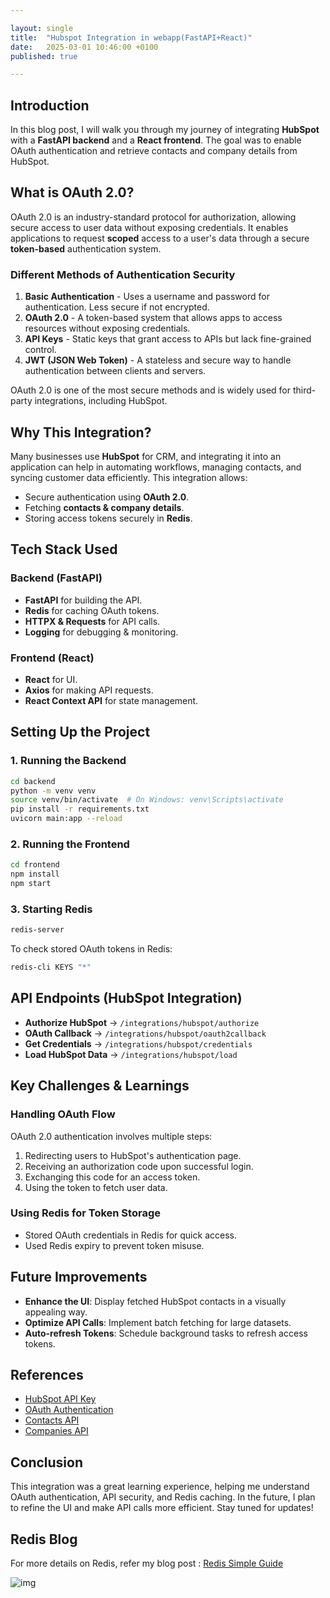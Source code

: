 ```yaml
---

layout: single
title:  "Hubspot Integration in webapp(FastAPI+React)"
date:   2025-03-01 10:46:00 +0100
published: true

---
```



## Introduction
In this blog post, I will walk you through my journey of integrating **HubSpot** with a **FastAPI backend** and a **React frontend**. The goal was to enable OAuth authentication and retrieve contacts and company details from HubSpot.



## What is OAuth 2.0?
OAuth 2.0 is an industry-standard protocol for authorization, allowing secure access to user data without exposing credentials. It enables applications to request **scoped** access to a user's data through a secure **token-based** authentication system.

### **Different Methods of Authentication Security**
1. **Basic Authentication** - Uses a username and password for authentication. Less secure if not encrypted.
2. **OAuth 2.0** - A token-based system that allows apps to access resources without exposing credentials.
3. **API Keys** - Static keys that grant access to APIs but lack fine-grained control.
4. **JWT (JSON Web Token)** - A stateless and secure way to handle authentication between clients and servers.

OAuth 2.0 is one of the most secure methods and is widely used for third-party integrations, including HubSpot.



## Why This Integration?
Many businesses use **HubSpot** for CRM, and integrating it into an application can help in automating workflows, managing contacts, and syncing customer data efficiently. This integration allows:

- Secure authentication using **OAuth 2.0**.
- Fetching **contacts & company details**.
- Storing access tokens securely in **Redis**.



## Tech Stack Used

### **Backend (FastAPI)**
- **FastAPI** for building the API.
- **Redis** for caching OAuth tokens.
- **HTTPX & Requests** for API calls.
- **Logging** for debugging & monitoring.

### **Frontend (React)**
- **React** for UI.
- **Axios** for making API requests.
- **React Context API** for state management.



## Setting Up the Project
### **1. Running the Backend**
```bash
cd backend
python -m venv venv
source venv/bin/activate  # On Windows: venv\Scripts\activate
pip install -r requirements.txt
uvicorn main:app --reload
```

### **2. Running the Frontend**
```bash
cd frontend
npm install
npm start
```

### **3. Starting Redis**
```bash
redis-server
```

To check stored OAuth tokens in Redis:
```bash
redis-cli KEYS "*"
```



## API Endpoints (HubSpot Integration)
- **Authorize HubSpot** → `/integrations/hubspot/authorize`
- **OAuth Callback** → `/integrations/hubspot/oauth2callback`
- **Get Credentials** → `/integrations/hubspot/credentials`
- **Load HubSpot Data** → `/integrations/hubspot/load`



## Key Challenges & Learnings
### **Handling OAuth Flow**
OAuth 2.0 authentication involves multiple steps:
1. Redirecting users to HubSpot's authentication page.
2. Receiving an authorization code upon successful login.
3. Exchanging this code for an access token.
4. Using the token to fetch user data.

### **Using Redis for Token Storage**
- Stored OAuth credentials in Redis for quick access.
- Used Redis expiry to prevent token misuse.



## Future Improvements
- **Enhance the UI**: Display fetched HubSpot contacts in a visually appealing way.
- **Optimize API Calls**: Implement batch fetching for large datasets.
- **Auto-refresh Tokens**: Schedule background tasks to refresh access tokens.



## References
- [HubSpot API Key](https://app-na2.hubspot.com/developer-api-key/242106441)
- [OAuth Authentication](https://developers.hubspot.com/docs/reference/api/app-management/oauth)
- [Contacts API](https://api.hubapi.com/crm/v3/objects/contacts)
- [Companies API](https://developers.hubspot.com/docs/reference/api/crm/objects/companies)



## Conclusion
This integration was a great learning experience, helping me understand OAuth authentication, API security, and Redis caching. In the future, I plan to refine the UI and make API calls more efficient. Stay tuned for updates!

## Redis Blog
For more details on Redis, refer my blog post : [Redis Simple Guide](https://nazneenprojects.github.io/techcrafting-with-keying/2025/02/25/Redis-Guide.html)
   

![img](https://github.com/user-attachments/assets/d9522a37-79ea-4d20-be7f-3589671346f5)



